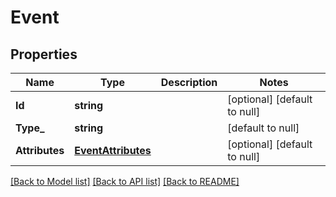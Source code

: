 # Event

## Properties
Name | Type | Description | Notes
------------ | ------------- | ------------- | -------------
**Id** | **string** |  | [optional] [default to null]
**Type_** | **string** |  | [default to null]
**Attributes** | [**EventAttributes**](Event_attributes.md) |  | [optional] [default to null]

[[Back to Model list]](../README.md#documentation-for-models) [[Back to API list]](../README.md#documentation-for-api-endpoints) [[Back to README]](../README.md)


